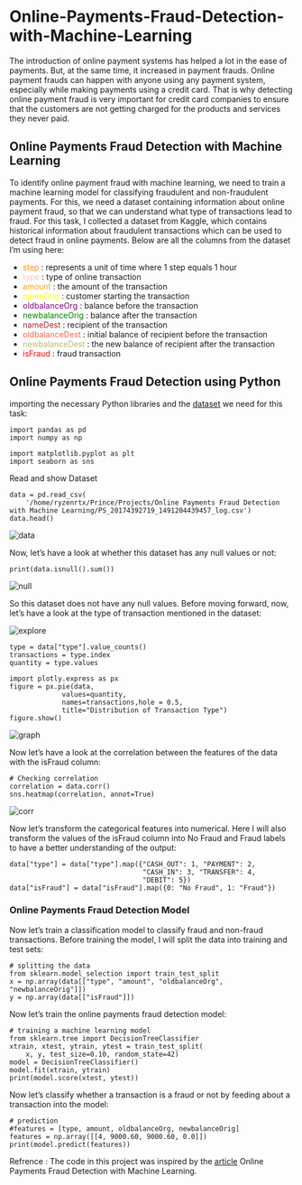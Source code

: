# Online-Payments-Fraud-Detection-with-Machine-Learning

The introduction of online payment systems has helped a lot in the ease of payments. But, at the same time, it increased in payment frauds. Online payment frauds can happen with anyone using any payment system, especially while making payments using a credit card. That is why detecting online payment fraud is very important for credit card companies to ensure that the customers are not getting charged for the products and services they never paid. 

## Online Payments Fraud Detection with Machine Learning
To identify online payment fraud with machine learning, we need to train a machine learning model for classifying fraudulent and non-fraudulent payments. For this, we need a dataset containing information about online payment fraud, so that we can understand what type of transactions lead to fraud. For this task, I collected a dataset from Kaggle, which contains historical information about fraudulent transactions which can be used to detect fraud in online payments. Below are all the columns from the dataset I’m using here:

* <font color='DarkOrange'>step</font> : represents a unit of time where 1 step equals 1 hour
* <font color='Pink'>type</font> : type of online transaction
* <font color='Orange'>amount</font> : the amount of the transaction
* <font color='Yellow'>nameOrig</font> : customer starting the transaction
* <font color='Purple'>oldbalanceOrg</font> : balance before the transaction
* <font color='Green'>newbalanceOrig</font> : balance after the transaction
* <font color='Brown'>nameDest</font> : recipient of the transaction
* <font color='Tomato'>oldbalanceDest</font> : initial balance of recipient before the transaction
* <font color='DarkKhaki'>newbalanceDest</font> : the new balance of recipient after the transaction
* <font color='red'>isFraud</font> : fraud transaction

## Online Payments Fraud Detection using Python

importing the necessary Python libraries and the [dataset](https://www.kaggle.com/ealaxi/paysim1/download) we need for this task:
```
import pandas as pd   
import numpy as np   

import matplotlib.pyplot as plt   
import seaborn as sns   
```
Read and show Dataset 
```
data = pd.read_csv(
    '/home/ryzenrtx/Prince/Projects/Online Payments Fraud Detection with Machine Learning/PS_20174392719_1491204439457_log.csv')
data.head()
```
![data](https://user-images.githubusercontent.com/85225054/232678285-25faa09e-6200-4b10-a1c6-3caef70d50ed.png)

Now, let’s have a look at whether this dataset has any null values or not:
```
print(data.isnull().sum()) 

```
![null](https://user-images.githubusercontent.com/85225054/232678804-df543314-f3eb-4166-98ec-ac4295f58317.png)

So this dataset does not have any null values. Before moving forward, now, let’s have a look at the type of transaction mentioned in the dataset:

![explore](https://user-images.githubusercontent.com/85225054/232678894-3bd7a0df-1737-49f8-a810-092fee0e9d73.png)


```
type = data["type"].value_counts()
transactions = type.index
quantity = type.values

import plotly.express as px
figure = px.pie(data, 
             values=quantity, 
             names=transactions,hole = 0.5, 
             title="Distribution of Transaction Type")
figure.show()
```
![graph](https://user-images.githubusercontent.com/85225054/232679154-bdae9007-9576-45cf-bfe0-c069e8dd8dbb.png)

Now let’s have a look at the correlation between the features of the data with the isFraud column:
```
# Checking correlation
correlation = data.corr()
sns.heatmap(correlation, annot=True)    

```
![corr](https://user-images.githubusercontent.com/85225054/232679420-eed1f10a-a597-46e8-bc4e-3f131c842042.png)

Now let’s transform the categorical features into numerical. Here I will also transform the values of the isFraud column into No Fraud and Fraud labels to have a better understanding of the output:

```
data["type"] = data["type"].map({"CASH_OUT": 1, "PAYMENT": 2, 
                                 "CASH_IN": 3, "TRANSFER": 4,
                                 "DEBIT": 5})
data["isFraud"] = data["isFraud"].map({0: "No Fraud", 1: "Fraud"})

```

### Online Payments Fraud Detection Model

Now let’s train a classification model to classify fraud and non-fraud transactions. Before training the model, I will split the data into training and test sets:

```
# splitting the data
from sklearn.model_selection import train_test_split
x = np.array(data[["type", "amount", "oldbalanceOrg", "newbalanceOrig"]])
y = np.array(data[["isFraud"]])

```

Now let’s train the online payments fraud detection model:

```
# training a machine learning model
from sklearn.tree import DecisionTreeClassifier
xtrain, xtest, ytrain, ytest = train_test_split(
    x, y, test_size=0.10, random_state=42)
model = DecisionTreeClassifier()
model.fit(xtrain, ytrain)
print(model.score(xtest, ytest))
```

Now let’s classify whether a transaction is a fraud or not by feeding about a transaction into the model:
```
# prediction
#features = [type, amount, oldbalanceOrg, newbalanceOrig]
features = np.array([[4, 9000.60, 9000.60, 0.0]])
print(model.predict(features))

```
Refrence : The code in this project was inspired by the [article](https://thecleverprogrammer.com/author/amankharwal/.) Online Payments Fraud Detection with Machine Learning.
